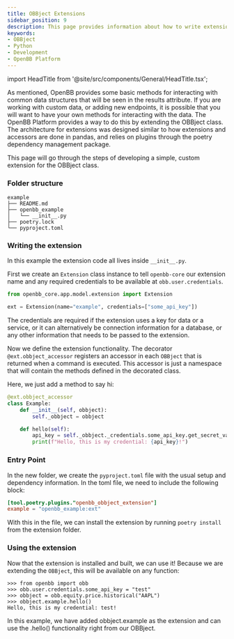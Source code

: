 ```yaml
---
title: OBBject Extensions
sidebar_position: 9
description: This page provides information about how to write extensions for the OpenBB OBBject class.
keywords:
- OBBject
- Python
- Development
- OpenBB Platform
---
```


import HeadTitle from '@site/src/components/General/HeadTitle.tsx';

<HeadTitle title="OBBject Extensions - Developer Guidelines - Development | OpenBB Platform Docs" />

As mentioned, OpenBB provides some basic methods for interacting with common data structures that will be seen in the results attribute.
If you are working with custom data, or adding new endpoints, it is possible that you will want to have your own methods for interacting with the data.
The OpenBB Platform provides a way to do this by extending the OBBject class.
The architecture for extensions was designed similar to how extensions and accessors are done in pandas, and relies on plugins through the poetry dependency management package.

This page will go through the steps of developing a simple, custom extension for the OBBject class.

### Folder structure

```shell
example
├── README.md
├── openbb_example
│   └── __init__.py
├── poetry.lock
└── pyproject.toml
```

### Writing the extension

In this example the extension code all lives inside `__init__.py`.

First we create an `Extension` class instance to tell `openbb-core` our extension name and any required credentials to be available at `obb.user.credentials`.

```python
from openbb_core.app.model.extension import Extension

ext = Extension(name="example", credentials=["some_api_key"])
```

The credentials are required if the extension uses a key for data or a service, or it can alternatively be connection information for a database, or any other information that needs to be passed to the extension.

Now we define the extension functionality. The decorator `@ext.obbject_accessor` registers an accessor in each `OBBject` that is returned when a command is executed. This accessor is just a namespace that will contain the methods defined in the decorated class.

Here, we just add a method to say hi:

```python
@ext.obbject_accessor
class Example:
    def __init__(self, obbject):
        self._obbject = obbject

    def hello(self):
        api_key = self._obbject._credentials.some_api_key.get_secret_value()
        print(f"Hello, this is my credential: {api_key}!")
```

### Entry Point

In the new folder, we create the `pyproject.toml` file with the usual setup and dependency information. In the toml file, we need to include the following block:
```toml
[tool.poetry.plugins."openbb_obbject_extension"]
example = "openbb_example:ext"
```

With this in the file, we can install the extension by running `poetry install` from the extension folder.

### Using the extension

Now that the extension is installed and built, we can use it!  Because we are extending the `OBBject`, this will be available on any function:

```shell
>>> from openbb import obb
>>> obb.user.credentials.some_api_key = "test"
>>> obbject = obb.equity.price.historical("AAPL")
>>> obbject.example.hello()
Hello, this is my credential: test!
```

In this example, we have added obbject.example as the extension and can use the .hello() functionality right from our OBBject.
